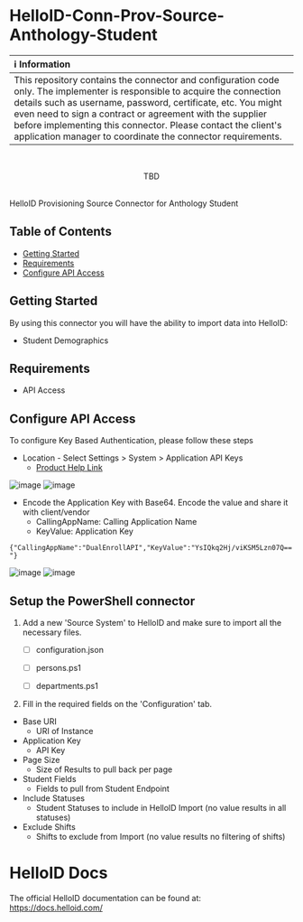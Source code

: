 # HelloID-Conn-Prov-Source-Anthology-Student

| :information_source: Information |
|:---------------------------|
| This repository contains the connector and configuration code only. The implementer is responsible to acquire the connection details such as username, password, certificate, etc. You might even need to sign a contract or agreement with the supplier before implementing this connector. Please contact the client's application manager to coordinate the connector requirements.       |
<br />
<p align="center"> 
  TBD
</p>
<br />
HelloID Provisioning Source Connector for Anthology Student

<!-- TABLE OF CONTENTS -->
## Table of Contents
* [Getting Started](#getting-started)
* [Requirements](#requirements)
* [Configure API Access](#configure-api-access)

<!-- GETTING STARTED -->
## Getting Started
By using this connector you will have the ability to import data into HelloID:
* Student Demographics

## Requirements
* API Access

## Configure API Access
To configure Key Based Authentication, please follow these steps
* Location - Select Settings > System > Application API Keys
    * [Product Help Link](https://help.campusmanagement.com/CNS/23.0/WebClient/Content/SU/System/ApplicationAPIKey/p_AddApplicationAPIKey.htm?cshid=CNSp_AddApplicationAPIKey)

![image](https://github.com/Tools4everBV/HelloID-Conn-Prov-Source-Anthology-Student/assets/24281600/3a07a6d9-f860-4156-8827-dd74ac57b6f1)
![image](https://github.com/Tools4everBV/HelloID-Conn-Prov-Source-Anthology-Student/assets/24281600/0331c3a3-5faf-4789-9798-1afa9a52a3fd)

* Encode the Application Key with Base64. Encode the value and share it with client/vendor
    * CallingAppName: Calling Application Name
    * KeyValue: Application Key

`{"CallingAppName":"DualEnrollAPI","KeyValue":"YsIQkq2Hj/viKSM5Lzn07Q=="}`

![image](https://github.com/Tools4everBV/HelloID-Conn-Prov-Source-Anthology-Student/assets/24281600/7000a276-172c-4d40-ab3a-3ab9b534005b)
![image](https://github.com/Tools4everBV/HelloID-Conn-Prov-Source-Anthology-Student/assets/24281600/13b26604-77c8-4e01-8b37-390b18b22a75)




## Setup the PowerShell connector
1. Add a new 'Source System' to HelloID and make sure to import all the necessary files.

    - [ ] configuration.json
    - [ ] persons.ps1
    - [ ] departments.ps1


2. Fill in the required fields on the 'Configuration' tab.
* Base URI
    * URI of Instance
* Application Key
    * API Key
* Page Size
    * Size of Results to pull back per page
* Student Fields
    * Fields to pull from Student Endpoint
* Include Statuses
    * Student Statuses to include in HelloID Import (no value results in all statuses)
* Exclude Shifts
    * Shifts to exclude from Import (no value results no filtering of shifts)


# HelloID Docs
The official HelloID documentation can be found at: https://docs.helloid.com/

